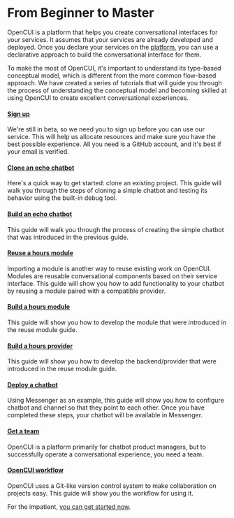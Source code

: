 # From Beginner to Master
OpenCUI is a platform that helps you create conversational interfaces for your services. It assumes that your services are already developed and deployed. Once you declare your services on the [platform](https://build.opencui.io), you can use a declarative approach to build the conversational interface for them.

To make the most of OpenCUI, it's important to understand its type-based conceptual model, which is different from the more common flow-based approach. We have created a series of tutorials that will guide you through the process of understanding the conceptual model and becoming skilled at using OpenCUI to create excellent conversational experiences.

#### [Sign up](signingup)
We're still in beta, so we need you to sign up before you can use our service. This will help us allocate resources and make sure you have the best possible experience. All you need is a GitHub account, and it's best if your email is verified.

#### [Clone an echo chatbot](clone-simple-chatbot)
Here's a quick way to get started: clone an existing project. This guide will walk you through the steps of cloning a simple chatbot and testing its behavior using the built-in debug tool.

#### [Build an echo chatbot](build-simple-chatbot)
This guide will walk you through the process of creating the simple chatbot that was introduced in the previous guide.

#### [Reuse a hours module](reuse-component)
Importing a module is another way to reuse existing work on OpenCUI. Modules are reusable conversational components based on their service interface. This guide will show you how to add functionality to your chatbot by reusing a module paired with a compatible provider.

#### [Build a hours module](build-module)
This guide will show you how to develop the module that were introduced in the reuse module guide.

#### [Build a hours provider](build-provider)
This guide will show you how to develop the backend/provider that were introduced in the reuse module guide.

#### [Deploy a chatbot](deploy-to-channel)
Using Messenger as an example, this guide will show you how to configure chatbot and channel so that they point to each other. Once you have completed these steps, your chatbot will be available in Messenger.

#### [Get a team](are-you-ready)
OpenCUI is a platform primarily for chatbot product managers, but to successfully operate a conversational experience, you need a team. 

#### [OpenCUI workflow](opencui-flow)
OpenCUI uses a Git-like version control system to make collaboration on projects easy. This guide will show you the workflow for using it.

For the impatient, [you can get started now](https://build.opencui.io).

